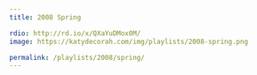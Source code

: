 ```yaml
---
title: 2008 Spring

rdio: http://rd.io/x/QXaYuDMox0M/
image: https://katydecorah.com/img/playlists/2008-spring.png

permalink: /playlists/2008/spring/
---
```

